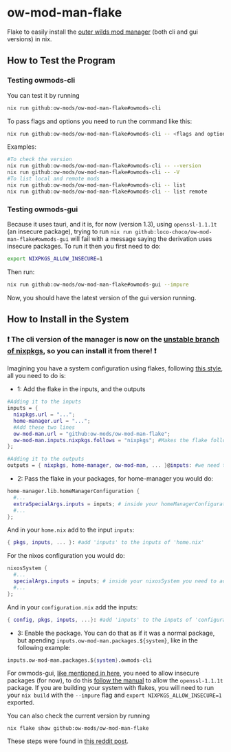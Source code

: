 # ow-mod-man-flake

Flake to easily install the [outer wilds mod manager](https://github.com/ow-mods/ow-mod-man) (both cli and gui versions) in nix.

## How to Test the Program

### Testing owmods-cli
You can test it by running
```sh
nix run github:ow-mods/ow-mod-man-flake#owmods-cli
```
To pass flags and options you need to run the command like this:
```sh
nix run github:ow-mods/ow-mod-man-flake#owmods-cli -- <flags and options>
```
Examples:
```sh
#To check the version
nix run github:ow-mods/ow-mod-man-flake#owmods-cli -- --version
nix run github:ow-mods/ow-mod-man-flake#owmods-cli -- -V
#To list local and remote mods
nix run github:ow-mods/ow-mod-man-flake#owmods-cli -- list
nix run github:ow-mods/ow-mod-man-flake#owmods-cli -- list remote
```

### Testing owmods-gui
Because it uses tauri, and it is, for now (version 1.3), using `openssl-1.1.1t` (an insecure package), trying to run `nix run github:loco-choco/ow-mod-man-flake#owmods-gui` will fail with a message saying the derivation uses insecure packages. To run it then you first need to do:

```sh
export NIXPKGS_ALLOW_INSECURE=1
```

Then run:
```sh
nix run github:ow-mods/ow-mod-man-flake#owmods-gui --impure
```

Now, you should have the latest version of the gui version running.

## How to Install in the System

### :exclamation: The cli version of the manager is now on the [unstable branch of nixpkgs](https://search.nixos.org/packages?channel=unstable&show=owmods-cli&from=0&size=50&sort=relevance&type=packages&query=owmods-cli), so you can install it from there! :exclamation:

Imagining you have a system configuration using flakes, following [this style](https://github.com/loco-choco/dotfiles), all you need to do is:

- 1: Add the flake in the inputs, and the outputs
```nix
#Adding it to the inputs
inputs = {
  nixpkgs.url = "...";
  home-manager.url = "...";
  #Add these two lines
  ow-mod-man.url = "github:ow-mods/ow-mod-man-flake";
  ow-mod-man.inputs.nixpkgs.follows = "nixpkgs"; #Makes the flake follow the package versions in your nixpkgs versions
};

#Adding it to the outputs
outputs = { nixpkgs, home-manager, ow-mod-man, ... }@inputs: #we need the '@inputs' part to allow us to use the flake more easily
```
- 2: Pass the flake in your packages, for home-manager you would do:
```nix
home-manager.lib.homeManagerConfiguration {
  #...
  extraSpecialArgs.inputs = inputs; # inside your homeManagerConfiguration you need to add this line
  #...
};
```
And in your `home.nix` add to the input `inputs`:
```nix
{ pkgs, inputs, ... }: #add 'inputs' to the inputs of 'home.nix'
```

For the nixos configuration you would do:
```nix
nixosSystem {
  #...
  specialArgs.inputs = inputs; # inside your nixosSystem you need to add this line
  #...
};
```

And in your `configuration.nix` add the inputs:
```nix
{ config, pkgs, inputs, ...}: #add 'inputs' to the inputs of 'configuration.nix'
```

- 3: Enable the package. You can do that as if it was a normal package, but apending `inputs.ow-mod-man.packages.${system}`, like in the following example:
```nix
inputs.ow-mod-man.packages.${system}.owmods-cli
```

For owmods-gui, [like mentioned in here](#testing-owmods-gui), you need to allow insecure packages (for now), to do this [follow the manual](https://nixos.org/manual/nixpkgs/stable/#sec-allow-insecure) to allow the `openssl-1.1.1t` package. 
If you are building your system with flakes, you will need to run your `nix build` with the `--impure` flag and `export NIXPKGS_ALLOW_INSECURE=1` exported.

You can also check the current version by running
```shell
nix flake show github:ow-mods/ow-mod-man-flake
```

These steps were found in [this reddit post](https://www.reddit.com/r/NixOS/comments/omti3t/how_to_install_a_flake_package/).
